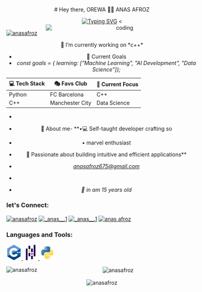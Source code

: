 <div align="center">
# Hey there, OREWA 👨‍💻 ANAS AFROZ

[![Typing SVG](https://readme-typing-svg.demolab.com?font=JetBrains+Mono&weight=600&size=22&pause=1000&color=00F7FF&center=true&vCenter=true&random=false&width=600&lines=Passionate+Developer+%F0%9F%92%BB;Anime+Enthusiast+%F0%9F%8E%AD;Turning+dreams+into+reality+%F0%9F%92%A1)](https://git.io/typing-svg)
<<img align ="right" alt="coding" width="400" src="https://user-images.githubusercontent.com/55389276/140866485-8fb1c876-9a8f-4d6a-98dc-08c4981eaf70.gif" >

<p align="left"> <a href="https://twitter.com/anasafroz" target="blank"><img src="https://img.shields.io/twitter/follow/anasafroz?logo=twitter&style=for-the-badge" alt="anasafroz" /></a> </p>
🔭 I’m currently working on *c++*

- 🎯 Current Goals
-  *const goals = { learning: ["Machine Learning", "AI Development", "Data Science"]};*


| 💻 Tech Stack | 🎭 Favs Club     | 🧠 Current Focus |
|---------------|------------------|------------------|
| Python        | FC Barcelona     | C++              |
| C++           | Manchester City  | Data Science     |



-                                

- 💬 About me-  **•💻 Self-taught developer crafting so
-  • marvel enthusiast
-  🎯 Passionate about building intuitive and efficient applications**
-  *anasafroz675@gmail.com*

-
-  *👀 in am 15 years old*

<h3 align="left">let's Connect:</h3>
<p align="left">
<a href="https://twitter.com/anasafroz" target="blank"><img align="center" src="https://raw.githubusercontent.com/rahuldkjain/github-profile-readme-generator/master/src/images/icons/Social/twitter.svg" alt="anasafroz" height="30" width="40" /></a>
<a href="https://fb.com/__anas___.1" target="blank"><img align="center" src="https://raw.githubusercontent.com/rahuldkjain/github-profile-readme-generator/master/src/images/icons/Social/facebook.svg" alt="_anas__.1" height="30" width="40" /></a>
<a href="https://instagram.com/__anas___.1" target="blank"><img align="center" src="https://raw.githubusercontent.com/rahuldkjain/github-profile-readme-generator/master/src/images/icons/Social/instagram.svg" alt="_anas__.1" height="30" width="40" /></a>
<a href="https://www.youtube.com/c/anas afroz" target="blank"><img align="center" src="https://raw.githubusercontent.com/rahuldkjain/github-profile-readme-generator/master/src/images/icons/Social/youtube.svg" alt="anas afroz" height="30" width="40" /></a>
</p>

<h3 align="left">Languages and Tools:</h3>
<p align="left"> <a href="https://www.w3schools.com/cpp/" target="_blank" rel="noreferrer"> <img src="https://raw.githubusercontent.com/devicons/devicon/master/icons/cplusplus/cplusplus-original.svg" alt="cplusplus" width="40" height="40"/> </a> <a href="https://pandas.pydata.org/" target="_blank" rel="noreferrer"> <img src="https://raw.githubusercontent.com/devicons/devicon/2ae2a900d2f041da66e950e4d48052658d850630/icons/pandas/pandas-original.svg" alt="pandas" width="40" height="40"/> </a> <a href="https://www.python.org" target="_blank" rel="noreferrer"> <img src="https://raw.githubusercontent.com/devicons/devicon/master/icons/python/python-original.svg" alt="python" width="40" height="40"/> </a> </p>

<p><img align="left" src="https://github-readme-stats.vercel.app/api/top-langs?username=anasafroz&show_icons=true&locale=en&layout=compact" alt="anasafroz" /></p>

<p>&nbsp;<img align="center" src="https://github-readme-stats.vercel.app/api?username=anasafroz&show_icons=true&locale=en" alt="anasafroz" /></p>

<p><img align="center" src="https://github-readme-streak-stats.herokuapp.com/?user=anasafroz&" alt="anasafroz" /></p>
